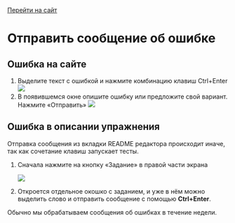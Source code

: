 [Перейти на сайт](https://ru.hexlet.io)

# Отправить сообщение об ошибке

## Ошибка на сайте

1. Выделите текст с ошибкой и нажмите комбинацию клавиш Ctrl+Enter
   ![](https://files.carrotquest.app/knowledge-bases-images/articles/64033/64033-1727362223978-whn2dvqx.png)
2. В появившемся окне опишите ошибку или предложите свой вариант. Нажмите «Отправить»
   ![](https://files.carrotquest.app/knowledge-bases-images/articles/64033/64033-1727362223976-af5j7z2g.png)

## Ошибка в описании упражнения

Отправка сообщения из вкладки README редактора происходит иначе, так как сочетание клавиш запускает тесты.

1. Сначала нажмите на кнопку «Задание» в правой части экрана

   ![](https://files.carrotquest.app/knowledge-bases-images/articles/64033/64033-1727362223782-14zmpoub.png)
2. Откроется отдельное окошко с заданием, и уже в нём можно выделить слово и отправить сообщение с помощью **Ctrl+Enter**.

Обычно мы обрабатываем сообщения об ошибках в течение недели.
